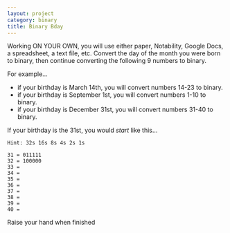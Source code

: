 ```yaml
---
layout: project
category: binary
title: Binary Bday
---
```


Working ON YOUR OWN, you will use either paper, Notability, Google Docs, a spreadsheet, a text file, etc.
Convert the day of the month you were born to binary, then continue converting the following 9 numbers to binary.

For example...
  - if your birthday is March 14th, you will convert numbers 14-23 to binary.
  - if your birthday is September 1st, you will convert numbers 1-10 to binary.
  - if your birthday is December 31st, you will convert numbers 31-40 to binary.


If your birthday is the 31st, you would *start* like this...
```
Hint: 32s 16s 8s 4s 2s 1s

31 = 011111
32 = 100000
33 =
34 =
35 =
36 =
37 =
38 =
39 =
40 =
```

Raise your hand when finished
